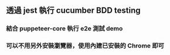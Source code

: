 ## 透過 jest 執行 cucumber BDD testing

### 結合 puppeteer-core 執行 e2e 測試 demo
### 可以不用另外安裝瀏覽器，使用內建已安裝的 Chrome 即可